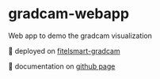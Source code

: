 # gradcam-webapp
Web app to demo the gradcam visualization

🚀 deployed on [fitelsmart-gradcam](https://fitelsmart-gradcam.azurewebsites.net/)

🚀 documentation on [github page](https://furukawafitel.github.io/gradcam-web-app/)
